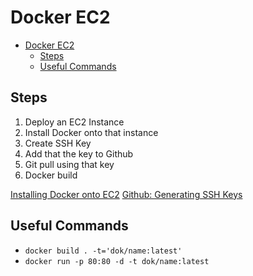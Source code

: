 # Docker EC2

<!-- TOC -->

*   [Docker EC2](#docker-ec2)
    *   [Steps](#steps)
    *   [Useful Commands](#useful-commands)

<!-- /TOC -->

## Steps

1.  Deploy an EC2 Instance
2.  Install Docker onto that instance
3.  Create SSH Key
4.  Add that the key to Github
5.  Git pull using that key
6.  Docker build

[Installing Docker onto EC2](http://docs.aws.amazon.com/AmazonECS/latest/developerguide/docker-basics.html)
[Github: Generating SSH Keys](https://help.github.com/articles/generating-a-new-ssh-key-and-adding-it-to-the-ssh-agent/)

## Useful Commands

*   `docker build . -t='dok/name:latest'`
*   `docker run -p 80:80 -d -t dok/name:latest`
